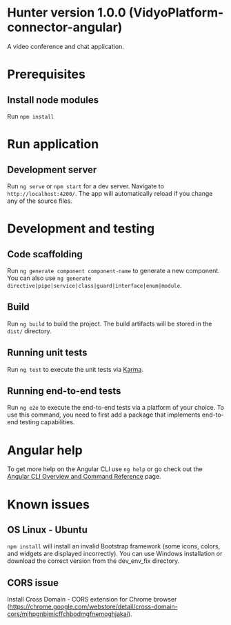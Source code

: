 # Hunter version 1.0.0 (VidyoPlatform-connector-angular)

A video conference and chat application.

# Prerequisites

## Install node modules

Run `npm install`

# Run application

## Development server

Run `ng serve` or `npm start` for a dev server. Navigate to `http://localhost:4200/`. The app will automatically reload if you change any of the source files.

# Development and testing

## Code scaffolding

Run `ng generate component component-name` to generate a new component. You can also use `ng generate directive|pipe|service|class|guard|interface|enum|module`.

## Build

Run `ng build` to build the project. The build artifacts will be stored in the `dist/` directory.

## Running unit tests

Run `ng test` to execute the unit tests via [Karma](https://karma-runner.github.io).

## Running end-to-end tests

Run `ng e2e` to execute the end-to-end tests via a platform of your choice. To use this command, you need to first add a package that implements end-to-end testing capabilities.

# Angular help

To get more help on the Angular CLI use `ng help` or go check out the [Angular CLI Overview and Command Reference](https://angular.io/cli) page.

# Known issues

## OS Linux - Ubuntu

`npm install` will install an invalid Bootstrap framework (some icons, colors, and widgets are displayed incorrectly). You can use Windows installation or download the correct version from the dev_env_fix directory.

## CORS issue

Install Cross Domain - CORS extension for Chrome browser (https://chrome.google.com/webstore/detail/cross-domain-cors/mjhpgnbimicffchbodmgfnemoghjakai).
